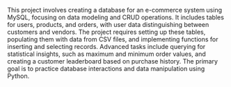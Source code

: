 This project involves creating a database for an e-commerce system using MySQL, focusing on data modeling and CRUD operations. It includes tables for users, products, and orders, with user data distinguishing between customers and vendors. The project requires setting up these tables, populating them with data from CSV files, and implementing functions for inserting and selecting records. Advanced tasks include querying for statistical insights, such as maximum and minimum order values, and creating a customer leaderboard based on purchase history. The primary goal is to practice database interactions and data manipulation using Python.
